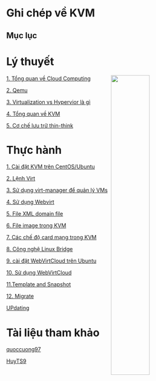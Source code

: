 # Ghi chép về KVM
 
<h2>Mục lục</h2>

<h1>Lý thuyết</h1>

<img src= https://i.imgur.com/wC1TK1D.png align=right width=45%>

[1. Tổng quan về Cloud Computing ](docs/01_Cloud_Computing.md)

[2. Qemu](docs/02_qemu.md)

[3. Virtualization vs Hypervior là gì](docs/03_Virtualization_vs_Hypervisor.md)

[4. Tổng quan về KVM](docs/04-KVM%20Overview.md)

[5. Cơ chế lưu trữ thin-think](docs/05_thin_thick.md)

<h1>Thực hành</h1>

[1. Cài đặt KVM trên CentOS/Ubuntu](docs/05_Install%20KVM%20centOS_Ubuntu.md)

[2. Lệnh Virt](docs/06_command_virsh.md)

[3. Sử dụng virt-manager để quản lý VMs](docs/07_Using_Virt_Manager.md)

[4. Sử dụng Webvirt](docs/08_Using_Webvirt.md)

[5. File XML domain file](docs/09_XML_Domain_file.md)

[6. File image trong KVM](docs/10_Images.md)

[7. Các chế độ card mạng trong KVM](docs/11_Network_Mode.md)

[8. Công nghệ Linux Bridge](docs/12_Linux_Bridge.md)

[9. cài đặt WebVirtCloud trên Ubuntu](docs/13_webvirtcloud.md)

[10. Sử dụng WebVirtCloud](docs/14_usewebvirt.md)

[11.Template and Snapshot](docs/15_Template_and_Snapshot.md)

[12. Migrate](docs/16.Migrate.md)

[UPdating]()

<h1>Tài liệu tham khảo </h1>

[quoccuong97](https://github.com/QuocCuong97/KVM)

[HuyTS9](https://github.com/huydv398/Ghichep-KVM)

